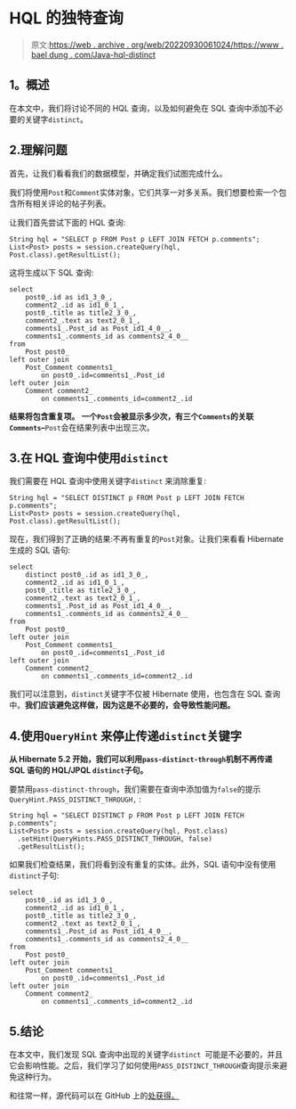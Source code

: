 # HQL 的独特查询

> 原文:[https://web . archive . org/web/20220930061024/https://www . bael dung . com/Java-hql-distinct](https://web.archive.org/web/20220930061024/https://www.baeldung.com/java-hql-distinct)

## **1。概述**

在本文中，我们将讨论不同的 HQL 查询，以及如何避免在 SQL 查询中添加不必要的关键字`distinct`。

## 2.理解问题

首先，让我们看看我们的数据模型，并确定我们试图完成什么。

我们将使用`Post`和`Comment`实体对象，它们共享一对多关系。我们想要检索一个包含所有相关评论的帖子列表。

让我们首先尝试下面的 HQL 查询:

```
String hql = "SELECT p FROM Post p LEFT JOIN FETCH p.comments";
List<Post> posts = session.createQuery(hql, Post.class).getResultList();
```

这将生成以下 SQL 查询:

```
select
    post0_.id as id1_3_0_,
    comment2_.id as id1_0_1_,
    post0_.title as title2_3_0_,
    comment2_.text as text2_0_1_,
    comments1_.Post_id as Post_id1_4_0__,
    comments1_.comments_id as comments2_4_0__
from
    Post post0_
left outer join
    Post_Comment comments1_
        on post0_.id=comments1_.Post_id
left outer join
    Comment comment2_
        on comments1_.comments_id=comment2_.id
```

**结果将包含重复项。** **一个`Post`会被显示多少次，有三个`Comments`的关联`Comments`–**`Post`会在结果列表中出现三次。

## 3.在 HQL 查询中使用`distinct`

我们需要在 HQL 查询中使用关键字`distinct` 来消除重复:

```
String hql = "SELECT DISTINCT p FROM Post p LEFT JOIN FETCH p.comments";
List<Post> posts = session.createQuery(hql, Post.class).getResultList();
```

现在，我们得到了正确的结果:不再有重复的`Post`对象。让我们来看看 Hibernate 生成的 SQL 语句:

```
select
    distinct post0_.id as id1_3_0_,
    comment2_.id as id1_0_1_,
    post0_.title as title2_3_0_,
    comment2_.text as text2_0_1_,
    comments1_.Post_id as Post_id1_4_0__,
    comments1_.comments_id as comments2_4_0__
from
    Post post0_
left outer join
    Post_Comment comments1_
        on post0_.id=comments1_.Post_id
left outer join
    Comment comment2_
        on comments1_.comments_id=comment2_.id 
```

我们可以注意到，`distinct`关键字不仅被 Hibernate 使用，也包含在 SQL 查询中。**我们应该避免这样做，因为这是不必要的，会导致性能问题。**

## 4.使用`QueryHint` 来停止传递`distinct`关键字

**从 Hibernate 5.2 开始，我们可以利用`pass-distinct-through`机制不再传递 SQL 语句的 HQL/JPQL `distinct`子句。**

要禁用`pass-distinct-through`，我们需要在查询中添加值为`false`的提示`QueryHint.PASS_DISTINCT_THROUGH,` :

```
String hql = "SELECT DISTINCT p FROM Post p LEFT JOIN FETCH p.comments";
List<Post> posts = session.createQuery(hql, Post.class)
  .setHint(QueryHints.PASS_DISTINCT_THROUGH, false)
  .getResultList();
```

如果我们检查结果，我们将看到没有重复的实体。此外，SQL 语句中没有使用`distinct`子句:

```
select
    post0_.id as id1_3_0_,
    comment2_.id as id1_0_1_,
    post0_.title as title2_3_0_,
    comment2_.text as text2_0_1_,
    comments1_.Post_id as Post_id1_4_0__,
    comments1_.comments_id as comments2_4_0__ 
from
    Post post0_ 
left outer join
    Post_Comment comments1_ 
        on post0_.id=comments1_.Post_id 
left outer join
    Comment comment2_ 
        on comments1_.comments_id=comment2_.id
```

## 5.结论

在本文中，我们发现 SQL 查询中出现的关键字`distinct `可能是不必要的，并且它会影响性能。之后，我们学习了如何使用`PASS_DISTINCT_THROUGH`查询提示来避免这种行为。

和往常一样，源代码可以在 GitHub 上的[处获得。](https://web.archive.org/web/20221208143856/https://github.com/eugenp/tutorials/tree/master/persistence-modules/hibernate-queries)